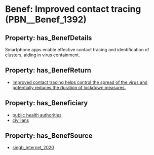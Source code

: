 # Benef: __Improved contact tracing__ (PBN__Benef_1392)

## Property: has_BenefDetails

Smartphone apps enable effective contact tracing and identification of clusters, aiding in virus containment.

## Property: has_BenefReturn

* [Improved contact tracing helps control the spread of the virus and potentially reduces the duration of lockdown measures.](../BenefReturn/PBN__BenefReturn_1580)

## Property: has_Beneficiary

* [public health authorities](../Stakeholder/PBN__Stakeholder_0)
* [civilians](../Stakeholder/PBN__Stakeholder_542)

## Property: has_BenefSource

* [singh_internet_2020](../Article/PBN__Article_295)

